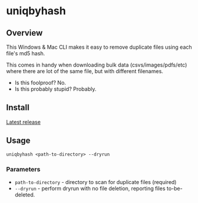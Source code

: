 # uniqbyhash

## Overview

This Windows & Mac CLI makes it easy to remove duplicate files using each file's md5 hash.

This comes in handy when downloading bulk data (csvs/images/pdfs/etc) where there are lot of the same file, but with different filenames.

- Is this foolproof? No.
- Is this probably stupid? Probably.

## Install
[Latest release](https://github.com/Meandmybadself/uniqbyhash/releases/tag/1.0.0)

## Usage
`uniqbyhash <path-to-directory> --dryrun`

### Parameters

- `path-to-directory` - directory to scan for duplicate files (required)
- `--dryrun` - perform dryrun with no file deletion, reporting files to-be-deleted.